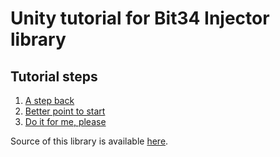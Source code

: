 # **Unity tutorial for Bit34 Injector library**

## Tutorial steps
1. [A step back](Assets/Game1/Game1ReadMe.md)
1. [Better point to start](Assets/Game2/Game2ReadMe.md)
1. [Do it for me, please](Assets/Game3/Game3ReadMe.md)

Source of this library is available [here](https://github.com/bit34/bit34-injector).